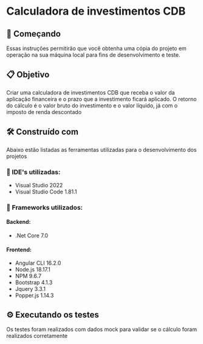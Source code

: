 # Calculadora de investimentos CDB

## 🚀 Começando

Essas instruções permitirão que você obtenha uma cópia do projeto em operação na sua máquina local para fins de desenvolvimento e teste.

## 📋 Objetivo

Criar uma calculadora de investimentos CDB que receba o valor da aplicação financeira e o prazo que a investimento ficará aplicado. O retorno do cálculo é o valor bruto do investimento e o valor líquido, já com o imposto de renda descontado

## 🛠️ Construído com

Abaixo estão listadas as ferramentas utilizadas para o desenvolvimento dos projetos

### 📌 IDE's utilizadas:
- Visual Studio 2022
- Visual Studio Code 1.81.1

### 📌 Frameworks utilizados:

#### Backend: 
- .Net Core 7.0 

#### Frontend: 
- Angular CLI 16.2.0
- Node.js 18.17.1
- NPM 9.6.7
- Bootstrap 4.1.3
- Jquery 3.3.1
- Popper.js 1.14.3

## ⚙️ Executando os testes

Os testes foram realizados com dados mock para validar se o cálculo foram realizados corretamente